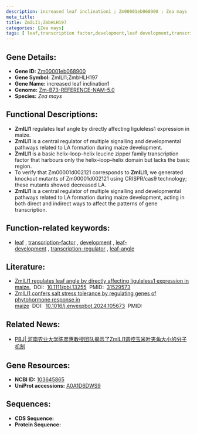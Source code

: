 ```yaml
---
description: increased leaf inclination1 ; Zm00001eb068900 ; Zea mays
meta_title:
title: ZmILI1;ZmbHLH197
categories: [Zea mays]
tags: [ leaf,transcription factor,development,leaf development,transcription regulator,leaf angle ]
---
```


## Gene Details:
- **Gene ID:**	[Zm00001eb068900](https://www.maizegdb.org/gene_center/gene/Zm00001eb068900)
- **Gene Symbol:** ZmILI1;ZmbHLH197
- **Gene Name:** increased leaf inclination1
- **Genome:** [Zm-B73-REFERENCE-NAM-5.0](https://www.maizegdb.org/genome/assembly/Zm-B73-REFERENCE-NAM-5.0)
- **Species:** *Zea mays*

## Functional Descriptions:
   - **ZmILI1** regulates leaf angle by directly affecting liguleless1 expression in maize.
   - **ZmILI1** is a central regulator of multiple signalling and developmental pathways related to LA formation during maize development.
   - **ZmILI1** is a basic helix–loop–helix leucine zipper family transcription factor that harbours only the helix–loop–helix domain but lacks the basic region.
   - To verify that Zm00001d002121 corresponds to **ZmILI1**, we generated knockout mutants of Zm00001d002121 using CRISPR/cas9 technology; these mutants showed decreased LA.
   - **ZmILI1** is a central regulator of multiple signalling and developmental pathways related to LA formation during maize development, acting in both direct and indirect ways to affect the patterns of gene transcription.

## Function-related keywords:
- [leaf](/tags/leaf/)&nbsp;,&nbsp;[transcription-factor](/tags/transcription-factor/)&nbsp;,&nbsp;[development](/tags/development/)&nbsp;,&nbsp;[leaf-development](/tags/leaf-development/)&nbsp;,&nbsp;[transcription-regulator](/tags/transcription-regulator/)&nbsp;,&nbsp;[leaf-angle](/tags/leaf-angle/)

## Literature:
   - [ZmILI1 regulates leaf angle by directly affecting liguleless1 expression in maize.]( https://onlinelibrary.wiley.com/doi/10.1111/pbi.13255)&nbsp;&nbsp;DOI:&nbsp;&nbsp;[10.1111/pbi.13255](https://onlinelibrary.wiley.com/doi/10.1111/pbi.13255)&nbsp;&nbsp;PMID:&nbsp;&nbsp;[31529573](https://pubmed.ncbi.nlm.nih.gov/31529573/)
   - [ZmILI1 confers salt stress tolerance by regulating genes of phytohormone response in maize]( https://www.sciencedirect.com/science/article/abs/pii/S0098847224000315?via%3Dihub)&nbsp;&nbsp;DOI:&nbsp;&nbsp;[10.1016/j.envexpbot.2024.105673](https://www.sciencedirect.com/science/article/abs/pii/S0098847224000315?via%3Dihub)&nbsp;&nbsp;PMID:&nbsp;&nbsp;[](https://pubmed.ncbi.nlm.nih.gov//)

## Related News:
   - [PBJ| 河南农业大学陈彦惠教授团队揭示了ZmILI1调控玉米叶夹角大小的分子机制](https://mp.weixin.qq.com/s?__biz=Mzg3MDEwNDEyMg==&mid=2247485792&idx=1&sn=7795c336010a9696d97d7816590888e1&chksm=ce93a435f9e42d23a316a13bd9eecf9a1abff6f035cc60e63a040c4b506be0b00821a26b8aa7&scene=27#wechat_redirect)

## Gene Resources:
- **NCBI ID:** [103645865](https://www.ncbi.nlm.nih.gov/gene/?term=103645865)
- **UniProt accessions:** [A0A1D6DWS9](https://www.uniprot.org/uniprotkb/A0A1D6DWS9/entry)



## Sequences:
- **CDS Sequence:**
- **Protein Sequence:**
